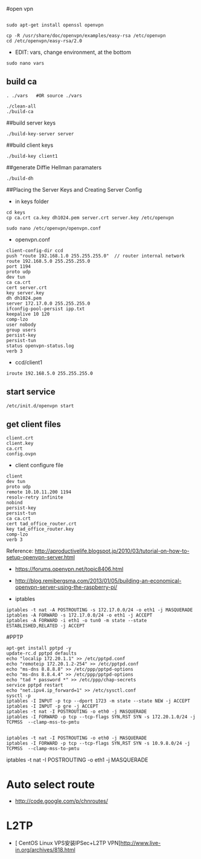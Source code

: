 #open vpn


```

sudo apt-get install openssl openvpn

cp -R /usr/share/doc/openvpn/examples/easy-rsa /etc/openvpn
cd /etc/openvpn/easy-rsa/2.0

```

* EDIT: vars, change environment, at the bottom

```
sudo nano vars

```

## build ca

```
. ./vars   #OR source ./vars

./clean-all 
./build-ca
```
##build server keys

```
./build-key-server server
```

##build client keys

```
./build-key client1
```

##generate Diffie Hellman paramaters

```
./build-dh
```

##Placing the Server Keys and Creating Server Config

* in keys folder
```
cd keys
cp ca.crt ca.key dh1024.pem server.crt server.key /etc/openvpn
```

```
sudo nano /etc/openvpn/openvpn.conf

```
* openvpn.conf

```
client-config-dir ccd
push "route 192.168.1.0 255.255.255.0"  // router internal network
route 192.168.5.0 255.255.255.0
port 1194
proto udp
dev tun
ca ca.crt
cert server.crt
key server.key
dh dh1024.pem
server 172.17.0.0 255.255.255.0
ifconfig-pool-persist ipp.txt
keepalive 10 120
comp-lzo
user nobody
group users
persist-key
persist-tun
status openvpn-status.log
verb 3

```
* ccd/client1

```
iroute 192.168.5.0 255.255.255.0

```

## start service

```
/etc/init.d/openvpn start
```

## get client files

```
client.crt
client.key
ca.crt
config.ovpn
```

* client configure file

```
client
dev tun
proto udp
remote 10.10.11.200 1194
resolv-retry infinite
nobind
persist-key
persist-tun
ca ca.crt
cert tad_office_router.crt
key tad_office_router.key
comp-lzo
verb 3

```

Reference: <http://aproductivelife.blogspot.jp/2010/03/tutorial-on-how-to-setup-openvpn-server.html>

* <https://forums.openvpn.net/topic8406.html>
* <http://blog.remibergsma.com/2013/01/05/building-an-economical-openvpn-server-using-the-raspberry-pi/>



* iptables

```
iptables -t nat -A POSTROUTING -s 172.17.0.0/24 -o eth1 -j MASQUERADE
iptables -A FORWARD -s 172.17.0.0/24 -o eth1 -j ACCEPT
iptables -A FORWARD -i eth1 -o tun0 -m state --state ESTABLISHED,RELATED -j ACCEPT
```


#PPTP


```
apt-get install pptpd -y
update-rc.d pptpd defaults
echo "localip 172.20.1.1" >> /etc/pptpd.conf
echo "remoteip 172.20.1.2-254" >> /etc/pptpd.conf
echo "ms-dns 8.8.8.8" >> /etc/ppp/pptpd-options
echo "ms-dns 8.8.4.4" >> /etc/ppp/pptpd-options
echo "tad * password *" >> /etc/ppp/chap-secrets
service pptpd restart
echo "net.ipv4.ip_forward=1" >> /etc/sysctl.conf
sysctl -p
iptables -I INPUT -p tcp --dport 1723 -m state --state NEW -j ACCEPT
iptables -I INPUT -p gre -j ACCEPT
iptables -t nat -I POSTROUTING -o eth0 -j MASQUERADE
iptables -I FORWARD -p tcp --tcp-flags SYN,RST SYN -s 172.20.1.0/24 -j TCPMSS  --clamp-mss-to-pmtu


iptables -t nat -I POSTROUTING -o eth0 -j MASQUERADE
iptables -I FORWARD -p tcp --tcp-flags SYN,RST SYN -s 10.9.8.0/24 -j TCPMSS  --clamp-mss-to-pmtu

```

iptables -t nat -I POSTROUTING -o eth1 -j MASQUERADE




# Auto select route


* <http://code.google.com/p/chnroutes/>



# L2TP

* [ CentOS Linux VPS安装IPSec+L2TP VPN]<http://www.live-in.org/archives/818.html>